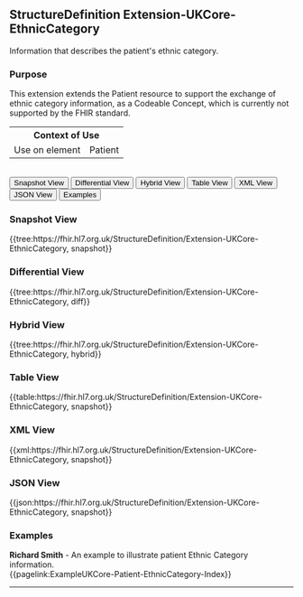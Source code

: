 ## StructureDefinition Extension-UKCore-EthnicCategory
Information that describes the patient's ethnic category.

### Purpose
This extension extends the Patient resource to support the exchange of ethnic category information, as a Codeable Concept, which is currently not supported by the FHIR standard.

<table id="assets">
<tr>
<th colspan="2">Context of Use</th>
</tr>
<tr>
<td>Use on element</td>
<td>Patient</td>
</tr>
</table>
<br/>


<div class="tab">
 <button class="tablinks active" onclick="openTab(event, 'Snapshot View')">Snapshot View</button>
  <button class="tablinks" onclick="openTab(event, 'Differential View')">Differential View</button>
  <button class="tablinks" onclick="openTab(event, 'Hybrid View')">Hybrid View</button>
   <button class="tablinks" onclick="openTab(event, 'Table View')">Table View</button>
   <button class="tablinks" onclick="openTab(event, 'XML View')">XML View</button>
   <button class="tablinks" onclick="openTab(event, 'JSON View')">JSON View</button>
  <button class="tablinks" onclick="openTab(event, 'Examples')">Examples</button>
</div>

<div id="Snapshot View" class="tabcontent" style="display:block">
  <h3>Snapshot View</h3>
{{tree:https://fhir.hl7.org.uk/StructureDefinition/Extension-UKCore-EthnicCategory, snapshot}}
</div>

<div id="Differential View" class="tabcontent">
  <h3>Differential View</h3>
{{tree:https://fhir.hl7.org.uk/StructureDefinition/Extension-UKCore-EthnicCategory, diff}}
</div>

<div id="Hybrid View" class="tabcontent">
  <h3>Hybrid View</h3>
{{tree:https://fhir.hl7.org.uk/StructureDefinition/Extension-UKCore-EthnicCategory, hybrid}}
</div>

<div id="Table View" class="tabcontent">
  <h3>Table View</h3>
{{table:https://fhir.hl7.org.uk/StructureDefinition/Extension-UKCore-EthnicCategory, snapshot}}
</div>
<div id="XML View" class="tabcontent">
  <h3>XML View</h3>
{{xml:https://fhir.hl7.org.uk/StructureDefinition/Extension-UKCore-EthnicCategory, snapshot}}
</div>
<div id="JSON View" class="tabcontent">
  <h3>JSON View</h3>
{{json:https://fhir.hl7.org.uk/StructureDefinition/Extension-UKCore-EthnicCategory, snapshot}}
</div>

<div id="Examples" class="tabcontent">
  <h3>Examples</h3>
<b>Richard Smith</b> - An example to illustrate patient Ethnic Category information. </br>
{{pagelink:ExampleUKCore-Patient-EthnicCategory-Index}}
</div>


---





